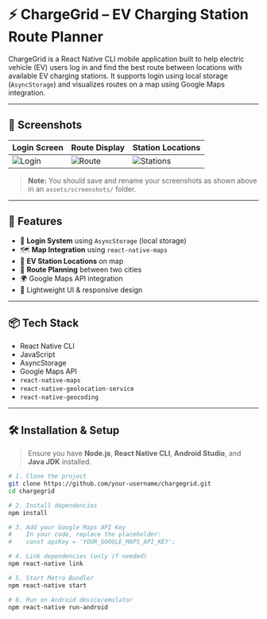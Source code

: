 # ⚡ ChargeGrid – EV Charging Station Route Planner

ChargeGrid is a React Native CLI mobile application built to help electric vehicle (EV) users log in and find the best route between locations with available EV charging stations. It supports login using local storage (`AsyncStorage`) and visualizes routes on a map using Google Maps integration.

---

## 📸 Screenshots

| Login Screen | Route Display | Station Locations |
|--------------|---------------|-------------------|
| ![Login](./assets/screenshots/login.jpg) | ![Route](./assets/screenshots/route.jpg) | ![Stations](./assets/screenshots/stations.jpg) |

> **Note:** You should save and rename your screenshots as shown above in an `assets/screenshots/` folder.

---

## 🚀 Features

- 🔐 **Login System** using `AsyncStorage` (local storage)
- 🗺️ **Map Integration** using `react-native-maps`
- 📍 **EV Station Locations** on map
- 🔄 **Route Planning** between two cities
- 🌍 Google Maps API integration
- 🎯 Lightweight UI & responsive design

---

## 📦 Tech Stack

- React Native CLI
- JavaScript
- AsyncStorage
- Google Maps API
- `react-native-maps`
- `react-native-geolocation-service`
- `react-native-geocoding`

---

## 🛠️ Installation & Setup

> Ensure you have **Node.js**, **React Native CLI**, **Android Studio**, and **Java JDK** installed.

```bash
# 1. Clone the project
git clone https://github.com/your-username/chargegrid.git
cd chargegrid

# 2. Install dependencies
npm install

# 3. Add your Google Maps API Key
#    In your code, replace the placeholder:
#    const apiKey = 'YOUR_GOOGLE_MAPS_API_KEY';

# 4. Link dependencies (only if needed)
npm react-native link

# 5. Start Metro Bundler
npm react-native start

# 6. Run on Android device/emulator
npm react-native run-android
